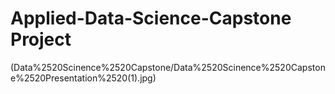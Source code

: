 # Applied-Data-Science-Capstone Project
(Data%2520Scinence%2520Capstone/Data%2520Scinence%2520Capstone%2520Presentation%2520(1).jpg)



